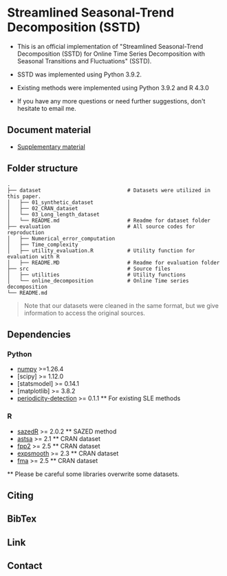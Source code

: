 
# Streamlined Seasonal-Trend Decomposition (SSTD)

- This is an official implementation of "Streamlined Seasonal-Trend Decomposition (SSTD) for Online Time Series Decomposition with Seasonal Transitions and Fluctuations" (SSTD).
- SSTD was implemented using Python 3.9.2.
- Existing methods were implemented using Python 3.9.2 and R 4.3.0

- If you have any more questions or need further suggestions, don't hesitate to email me.

## Document material
- [Supplementary material](https:)


## Folder structure 
    .
    ├── dataset                            # Datasets were utilized in this paper. 
    │   ├── 01_synthetic_dataset           
    │   ├── 02_CRAN_dataset               
    │   └── 03_Long_length_dataset
    │   └── README.md                      # Readme for dataset folder
    ├── evaluation                         # All source codes for reproduction
    │   ├── Numerical_error_computation 
    │   ├── Time_complexity    
    │   ├── utility_evaluation.R           # Utility function for evaluation with R
    │   ├── README.MD                      # Readme for evaluation folder
    ├── src                                # Source files
    │   ├── utilities                      # Utility functions
    │   └── online_decomposition           # Online Time series decomposition
    └── README.md

>  Note that our datasets were cleaned in the same format, but we give information to access the original sources.


## Dependencies
### Python
- [numpy](http://www.numpy.org/) >=1.26.4
- [scipy] >= 1.12.0
- [statsmodel] >= 0.14.1
- [matplotlib] >= 3.8.2
- [periodicity-detection](https://periodicity-detection.readthedocs.io/en/latest/) >= 0.1.1    ** For existing SLE methods

### R
- [sazedR](https://cran.r-project.org/web/packages/sazedR/index.html) >= 2.0.2    ** SAZED method
- [astsa](https://cran.r-project.org/web/packages/astsa/index.html) >= 2.1    ** CRAN dataset
- [fpp2](https://cran.r-project.org/web/packages/fpp2/index.html) >= 2.5    ** CRAN dataset
- [expsmooth](https://cran.r-project.org/web/packages/expsmooth/index.html) >= 2.3    ** CRAN dataset
- [fma](https://cran.r-project.org/web/packages/fma/index.html) >= 2.5    ** CRAN dataset

** Please be careful some libraries overwrite some datasets. 
## Citing


## BibTex


## Link

## Contact

